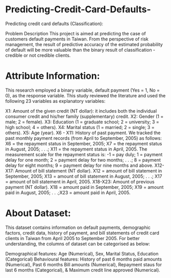 # Predicting-Credit-Card-Defaults-
Predicting credit card defaults (Classification):

Problem Description
This project is aimed at predicting the case of customers default payments in Taiwan. 
From the perspective of risk management, the result of predictive accuracy of the estimated probability of default will be more valuable than the binary result of classification - credible or not credible clients. 

# Attribute Information:

This research employed a binary variable, default payment (Yes = 1, No = 0), as the response variable. This study reviewed the literature and used the following 23 variables as explanatory variables:

X1: Amount of the given credit (NT dollar): it includes both the individual consumer credit and his/her family (supplementary) credit.
X2: Gender (1 = male; 2 = female).
X3: Education (1 = graduate school; 2 = university; 3 = high school; 4 = others).
X4: Marital status (1 = married; 2 = single; 3 = others).
X5: Age (year).
X6 - X11: History of past payment. We tracked the past monthly payment records (from April to September, 2005) as follows: X6 = the repayment status in September, 2005; X7 = the repayment status in August, 2005; . . .;
        X11 = the repayment status in April, 2005. The measurement scale for the repayment status is: -1 = pay duly; 1 = payment delay for one month; 2 = payment delay for two months; . . .; 8 = payment delay for eight months; 9 = payment delay for nine months and above.
X12-X17: Amount of bill statement (NT dollar). X12 = amount of bill statement in September, 2005; 
        X13 = amount of bill statement in August, 2005; . . .; X17 = amount of bill statement in April, 2005.
X18-X23: Amount of previous payment (NT dollar). X18 = amount paid in September, 2005; 
        X19 = amount paid in August, 2005; . . .;X23 = amount paid in April, 2005.

# About Dataset: 
This dataset contains information on default payments, demographic factors, credit data, history of payment, and bill statements of credit card clients in Taiwan from April 2005 to September 2005. 
For better understanding, the columns of dataset can be categorised as below:

Demographical features: Age (Numerical), Sex, Marital Status, Education (Categorical)
Behavioural features: History of past 6 months paid amounts (Numerical), Past 6 months Bill amounts (Numerical), 
                      Repayment staus for last 6 months (Categorical), & Maximum credit line approved (Numerical).
